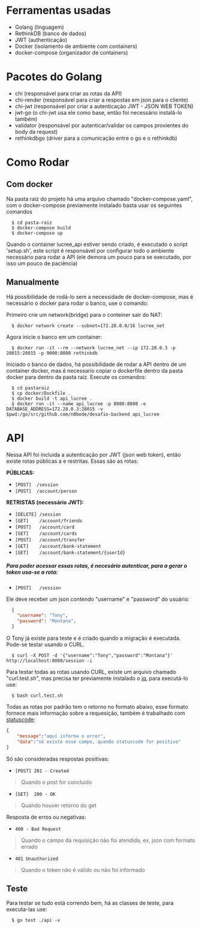 # Ferramentas usadas
- Golang (linguagem)
- RethinkDB (banco de dados)
- JWT (authenticação)
- Docker (isolamento de ambiente com containers)
- docker-compose (organizador de containers)

# Pacotes do Golang
- chi (responsável para criar as rotas da API)
- chi-render (responsável para criar a respostas em json para o cliente)
- chi-jwt (responsável por criar a autenticação JWT - JSON WEB TOKEN)
- jwt-go (o chi-jwt usa ele como base, então foi necessário instalá-lo também)
- validator (responsável por autenticar/validar os campos provientes do body da request)
- rethinkdbgo (driver para a comunicação entre o go e o rethinkdb)

# Como Rodar
##  Com docker
Na pasta raiz do projeto há uma arquivo chamado "docker-compose.yaml",
com o docker-compose previamente instalado basta usar os seguintes comandos

```console
  $ cd pasta-raiz
  $ docker-compose build
  $ docker-compose up
```
Quando o container lucree_api estiver sendo criado, é executado o script 'setup.sh', este script é responsável por configurar todo o ambiente necessário para rodar a API (ele demora um pouco para se executado, por isso um pouco de paciência)

## Manualmente
Há possibilidade de rodá-lo sem a necessidade de docker-compose, mas é necessário o docker para rodar o banco,
use o comando:

Primeiro crie um network(bridge) para o conteiner sair do NAT:
```console
  $ docker network create --subnet=172.28.0.0/16 lucree_net
```

Agora inicie o banco em um container:
```console
  $ docker run -it --rm --network lucree_net --ip 172.28.0.3 -p 28015:28015 -p 9000:8080 rethinkdb
```
Iniciado o banco de dados, há possibilidade de rodar a API dentro de um container docker, mas é necessario copiar o dockerfile dentro da pasta docker para dentro da pasta raiz. Execute os comandos:

```console
  $ cd pastaraiz
  $ cp docker/Dockfile .
  $ docker build -t api_lucree .
  $ docker run -it --name api_lucree -p 8080:8080 -e DATABASE_ADDRESS=172.28.0.3:28015 -v $pwd:/go/src/github.com/n0bode/desafio-backend api_lucree
```

# API

Nessa API foi incluida a autenticação por JWT (json web token), então existe rotas públicas a e restritas. Essas são as rotas:

**PÚBLICAS:**
- `[POST]  /session`
- `[POST]  /account/person`

**RETRISTAS (necessário JWT):**
- `[DELETE] /session`
- `[GET]    /account/friends`
- `[POST]   /account/card`
- `[GET]    /account/cards`
- `[POST]   /account/transfer`
- `[GET]    /account/bank-statement`
- `[GET]    /account/bank-statement/{userId}`

##### Para poder acessar essas rotas, é necesário autenticar, para a gerar o token usa-se a rota:
- `[POST]   /session`

Ele deve receber um json contendo "username" e "password" do usuário:
```json
  {
    "username": "Tony",
    "password": "Montana",
  }
```

O Tony já existe para teste e é criado quando a migração é executada. Pode-se testar usando o CURL.
```console
  $ curl -X POST -d '{"username":"Tony","password":"Montana"}' http://localhost:8080/session -i
```

Para testar todas as rotas usando CURL, existe um arquivo chamado "curl.test.sh", mas precisa ter previamente instalado o [jq](https://stedolan.github.io/jq/), para executá-lo use:
```console
  $ bash curl.test.sh
```

Todas as rotas por padrão tem o retorno no formato abaixo, esse formato fornece mais informação sobre a requesição, também é trabalhado com [statuscode](https://www.w3.org/Protocols/rfc2616/rfc2616-sec10.html):
```json
{
    "message":"aqui informa o error",
    "data":"só existe esse campo, quando statuscode for positivo"
}
```

Só são consideradas respostas positivas:
- `[POST] 201 - Created`
> Quando o post for concluido
- `[GET]  200 - OK`
> Quando houver retorno do get

Resposta de erros ou negativas:
- `400 - Bad Request`
> Quando o campo da requisição não foi atendida, ex, json com formato errado
- `401 Unauthorized`
> Quando o token não é válido ou não foi informado

## Teste
Para testar se tudo está correndo bem, há as classes de teste, para executa-las use:
```console
  $ go test ./api -v
```